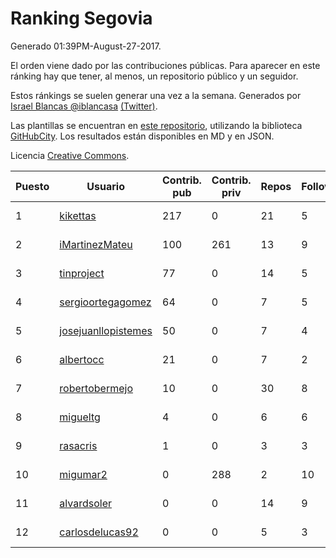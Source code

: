 # Ranking Segovia

Generado 01:39PM-August-27-2017.

El orden viene dado por las contribuciones públicas. Para aparecer en este ránking hay que tener, al menos, un repositorio público y un seguidor.

Estos ránkings se suelen generar una vez a la semana. Generados por [Israel Blancas @iblancasa](https://github.com/iblancasa/) [(Twitter)](https://twitter.com/iblancasa).

Las plantillas se encuentran en [este repositorio](https://github.com/iblancasa/GH-Spanish-Ranking), utilizando la biblioteca [GitHubCity](https://github.com/iblancasa/GitHubCity). Los resultados están disponibles en MD y en JSON.

Licencia [Creative Commons](https://creativecommons.org/licenses/by/4.0/).

| Puesto   |  Usuario  | Contrib. pub | Contrib. priv |Repos| Followers | Desde |  Avatar  |
|----------|-----------|--------------|---------------|-----|-----------|-------|----------|
|1|[kikettas](https://github.com/kikettas)|217|0|21|5|2014-10-08|![kikettas](https://avatars0.githubusercontent.com/u/9082270)|
|2|[iMartinezMateu](https://github.com/iMartinezMateu)|100|261|13|9|2014-10-19|![iMartinezMateu](https://avatars1.githubusercontent.com/u/9308066)|
|3|[tinproject](https://github.com/tinproject)|77|0|14|5|2013-03-01|![tinproject](https://avatars0.githubusercontent.com/u/3742174)|
|4|[sergioortegagomez](https://github.com/sergioortegagomez)|64|0|7|5|2014-09-14|![sergioortegagomez](https://avatars1.githubusercontent.com/u/8767128)|
|5|[josejuanllopistemes](https://github.com/josejuanllopistemes)|50|0|7|4|2015-05-28|![josejuanllopistemes](https://avatars3.githubusercontent.com/u/12647640)|
|6|[albertocc](https://github.com/albertocc)|21|0|7|2|2015-08-18|![albertocc](https://avatars1.githubusercontent.com/u/13858689)|
|7|[robertobermejo](https://github.com/robertobermejo)|10|0|30|8|2010-03-13|![robertobermejo](https://avatars2.githubusercontent.com/u/221931)|
|8|[migueltg](https://github.com/migueltg)|4|0|6|6|2014-09-02|![migueltg](https://avatars2.githubusercontent.com/u/8627136)|
|9|[rasacris](https://github.com/rasacris)|1|0|3|3|2016-03-23|![rasacris](https://avatars2.githubusercontent.com/u/18039000)|
|10|[migumar2](https://github.com/migumar2)|0|288|2|10|2011-05-31|![migumar2](https://avatars1.githubusercontent.com/u/819947)|
|11|[alvardsoler](https://github.com/alvardsoler)|0|0|14|9|2013-04-09|![alvardsoler](https://avatars2.githubusercontent.com/u/4102837)|
|12|[carlosdelucas92](https://github.com/carlosdelucas92)|0|0|5|3|2015-01-27|![carlosdelucas92](https://avatars2.githubusercontent.com/u/10717935)|
